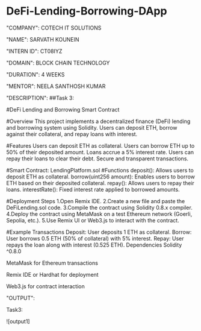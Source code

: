 # DeFi-Lending-Borrowing-DApp

"COMPANY": COTECH IT SOLUTIONS

"NAME": SARVATH KOUNEIN

"INTERN ID": CT08IYZ

"DOMAIN": BLOCK CHAIN TECHNOLOGY

"DURATION": 4 WEEKS

"MENTOR": NEELA SANTHOSH KUMAR

"DESCRIPTION":
##Task 3:

#DeFi Lending and Borrowing Smart Contract

#Overview
This project implements a decentralized finance (DeFi) lending and borrowing system using Solidity. Users can deposit ETH, borrow against their collateral, and repay loans with interest.

#Features
Users can deposit ETH as collateral.
Users can borrow ETH up to 50% of their deposited amount.
Loans accrue a 5% interest rate.
Users can repay their loans to clear their debt.
Secure and transparent transactions.

#Smart Contract: LendingPlatform.sol
#Functions
deposit(): Allows users to deposit ETH as collateral.
borrow(uint256 amount): Enables users to borrow ETH based on their deposited collateral.
repay(): Allows users to repay their loans.
interestRate(): Fixed interest rate applied to borrowed amounts.

#Deployment Steps
1.Open Remix IDE.
2.Create a new file and paste the DeFiLending.sol code.
3.Compile the contract using Solidity 0.8.x compiler.
4.Deploy the contract using MetaMask on a test Ethereum network (Goerli, Sepolia, etc.).
5.Use Remix UI or Web3.js to interact with the contract.

#Example Transactions
Deposit: User deposits 1 ETH as collateral.
Borrow: User borrows 0.5 ETH (50% of collateral) with 5% interest.
Repay: User repays the loan along with interest (0.525 ETH).
Dependencies
Solidity ^0.8.0

MetaMask for Ethereum transactions

Remix IDE or Hardhat for deployment

Web3.js for contract interaction

"OUTPUT":

Task3:

![output1]

